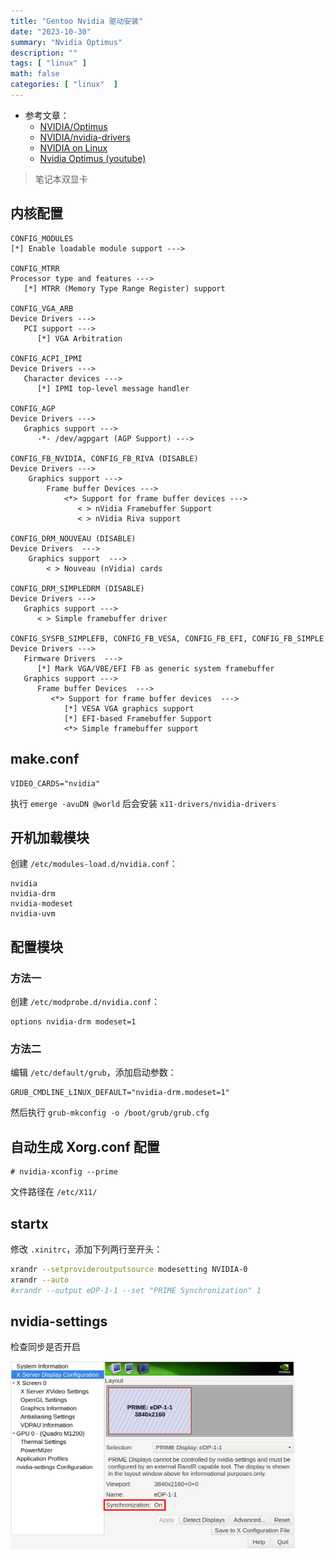 ```yaml
---
title: "Gentoo Nvidia 驱动安装"
date: "2023-10-30"
summary: "Nvidia Optimus"
description: ""
tags: [ "linux" ]
math: false
categories: [ "linux"  ]
---
```


- 参考文章：
  - [NVIDIA/Optimus](https://wiki.gentoo.org/wiki/NVIDIA/Optimus)
  - [NVIDIA/nvidia-drivers](https://wiki.gentoo.org/wiki/NVIDIA/nvidia-drivers)
  - [NVIDIA on Linux](https://comfy.guide/client/nvidia/)
  - [Nvidia Optimus (youtube)](https://www.youtube.com/watch?v=Pn2iUgW3l6w)

> 笔记本双显卡

## 内核配置

```text {hl_lines=[1,4,8,13,18,23,31,36,41]}
CONFIG_MODULES
[*] Enable loadable module support --->

CONFIG_MTRR
Processor type and features --->
   [*] MTRR (Memory Type Range Register) support

CONFIG_VGA_ARB
Device Drivers --->
   PCI support --->
      [*] VGA Arbitration

CONFIG_ACPI_IPMI
Device Drivers --->
   Character devices --->
      [*] IPMI top-level message handler

CONFIG_AGP
Device Drivers --->
   Graphics support --->
      -*- /dev/agpgart (AGP Support) --->

CONFIG_FB_NVIDIA, CONFIG_FB_RIVA (DISABLE)
Device Drivers --->
    Graphics support --->
        Frame buffer Devices --->
            <*> Support for frame buffer devices --->
               < > nVidia Framebuffer Support
               < > nVidia Riva support

CONFIG_DRM_NOUVEAU (DISABLE)
Device Drivers  --->
    Graphics support  --->
        < > Nouveau (nVidia) cards

CONFIG_DRM_SIMPLEDRM (DISABLE)
Device Drivers --->
   Graphics support --->
      < > Simple framebuffer driver

CONFIG_SYSFB_SIMPLEFB, CONFIG_FB_VESA, CONFIG_FB_EFI, CONFIG_FB_SIMPLE
Device Drivers --->
   Firmware Drivers  --->
      [*] Mark VGA/VBE/EFI FB as generic system framebuffer
   Graphics support --->
      Frame buffer Devices  --->
         <*> Support for frame buffer devices  --->
            [*] VESA VGA graphics support
            [*] EFI-based Framebuffer Support 
            <*> Simple framebuffer support
```

## make.conf

```
VIDEO_CARDS="nvidia"
```

执行 `emerge -avuDN @world` 后会安装 `x11-drivers/nvidia-drivers` 

## 开机加载模块

创建 `/etc/modules-load.d/nvidia.conf`：

```
nvidia
nvidia-drm
nvidia-modeset
nvidia-uvm
```

## 配置模块

### 方法一

创建 `/etc/modprobe.d/nvidia.conf`：

```
options nvidia-drm modeset=1
```

### 方法二

编辑 `/etc/default/grub`，添加启动参数：

```
GRUB_CMDLINE_LINUX_DEFAULT="nvidia-drm.modeset=1"
```

然后执行 `grub-mkconfig -o /boot/grub/grub.cfg`

## 自动生成 Xorg.conf 配置

```bash-session
# nvidia-xconfig --prime
```

文件路径在 `/etc/X11/`

## startx

修改 `.xinitrc`，添加下列两行至开头：

```bash
xrandr --setprovideroutputsource modesetting NVIDIA-0
xrandr --auto
#xrandr --output eDP-1-1 --set "PRIME Synchronization" 1
```

## nvidia-settings

检查同步是否开启

<div align="left">
    <img src="1.png" style="max-height:300px"></img>
</div>
